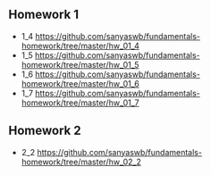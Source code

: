 ## Homework 1
- 1_4 https://github.com/sanyaswb/fundamentals-homework/tree/master/hw_01_4
- 1_5 https://github.com/sanyaswb/fundamentals-homework/tree/master/hw_01_5
- 1_6 https://github.com/sanyaswb/fundamentals-homework/tree/master/hw_01_6
- 1_7 https://github.com/sanyaswb/fundamentals-homework/tree/master/hw_01_7
## Homework 2
- 2_2 https://github.com/sanyaswb/fundamentals-homework/tree/master/hw_02_2
